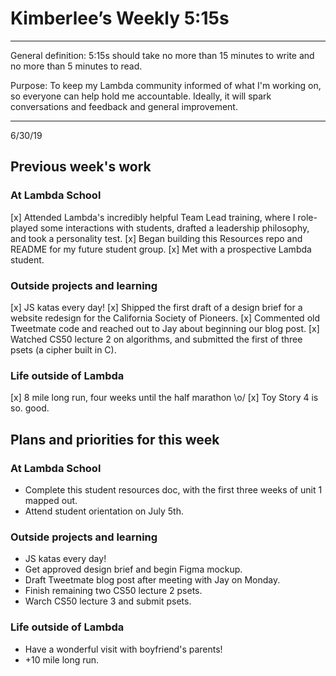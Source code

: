 # Kimberlee’s Weekly 5:15s

----------------------------------------------------------

General definition: 5:15s should take no more than 15 minutes to write and no more than 5 minutes to read.

Purpose: To keep my Lambda community informed of what I'm working on, so everyone can help hold me accountable. Ideally, it will spark conversations and feedback and general improvement. 

----------------------------------------------------------
6/30/19
## Previous week's work 
### At Lambda School 
[x] Attended Lambda's incredibly helpful Team Lead training, where I role-played some interactions with students, drafted a leadership philosophy, and took a personality test. 
[x] Began building this Resources repo and README for my future student group. 
[x] Met with a prospective Lambda student. 

### Outside projects and learning 
[x] JS katas every day! 
[x] Shipped the first draft of a design brief for a website redesign for the California Society of Pioneers. 
[x] Commented old Tweetmate code and reached out to Jay about beginning our blog post. 
[x] Watched CS50 lecture 2 on algorithms, and submitted the first of three psets (a cipher built in C).

### Life outside of Lambda 
[x] 8 mile long run, four weeks until the half marathon \o/ 
[x] Toy Story 4 is so. good. 

## Plans and priorities for this week 
### At Lambda School 
- Complete this student resources doc, with the first three weeks of unit 1 mapped out. 
- Attend student orientation on July 5th. 

### Outside projects and learning 
- JS katas every day! 
- Get approved design brief and begin Figma mockup. 
- Draft Tweetmate blog post after meeting with Jay on Monday. 
- Finish remaining two CS50 lecture 2 psets. 
- Warch CS50 lecture 3 and submit psets. 

### Life outside of Lambda 
- Have a wonderful visit with boyfriend's parents! 
- +10 mile long run. 
